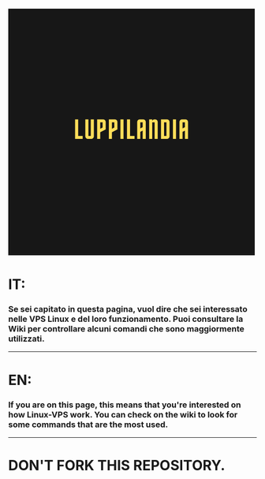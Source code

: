 ![Screenshot](header.png)

# IT:

### Se sei capitato in questa pagina, vuol dire che sei interessato nelle VPS Linux e del loro funzionamento. Puoi consultare la Wiki per controllare alcuni comandi che sono maggiormente utilizzati.

----

# EN:

### If you are on this page, this means that you're interested on how Linux-VPS work. You can check on the wiki to look for some commands that are the most used.

---

# DON'T FORK THIS REPOSITORY.
